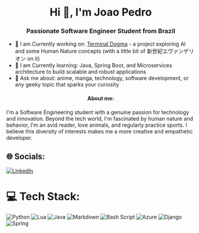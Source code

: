 <h1 align="center">Hi 👋, I'm Joao Pedro</h1>
<h3 align="center">Passionate Software Engineer Student from Brazil</h3>

- 🔭 I am Currently working on: [Terminal Dogma](https://github.com/jpdatahive/terminal-dogma) - a project exploring AI and some Human Nature concepts (with a little bit of 新世紀エヴァンゲリオン on it)
- 🌱 I am Currently learning: Java, Spring Boot, and Microservices architecture to build scalable and robust applications
- 💬 Ask me about: anime, manga, technology, software development, or any geeky topic that sparks your curiosity

<h4 align="center">About me:<h4></h4> 
I'm a Software Engineering student with a genuine passion for technology and innovation. Beyond the tech world, I'm fascinated by human nature and behavior, I'm an avid reader, love animals, and regularly practice sports. I believe this diversity of interests makes me a more creative and empathetic developer.


## 🌐 Socials:
[![LinkedIn](https://img.shields.io/badge/LinkedIn-%230077B5.svg?logo=linkedin&logoColor=white)](https://linkedin.com/in/jp-araujo-bonfim) 

# 💻 Tech Stack:
![Python](https://img.shields.io/badge/python-3670A0?style=flat&logo=python&logoColor=ffdd54) ![Lua](https://img.shields.io/badge/lua-%232C2D72.svg?style=flat&logo=lua&logoColor=white) ![Java](https://img.shields.io/badge/java-%23ED8B00.svg?style=flat&logo=openjdk&logoColor=white) ![Markdown](https://img.shields.io/badge/markdown-%23000000.svg?style=flat&logo=markdown&logoColor=white) ![Bash Script](https://img.shields.io/badge/bash_script-%23121011.svg?style=flat&logo=gnu-bash&logoColor=white) ![Azure](https://img.shields.io/badge/azure-%230072C6.svg?style=flat&logo=microsoftazure&logoColor=white) ![Django](https://img.shields.io/badge/django-%23092E20.svg?style=flat&logo=django&logoColor=white) ![Spring](https://img.shields.io/badge/spring-%236DB33F.svg?style=flat&logo=spring&logoColor=white)
